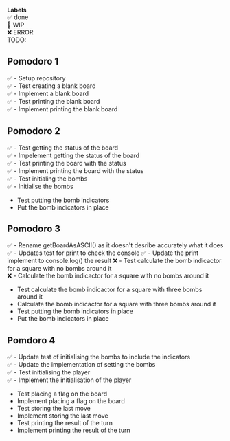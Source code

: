 **Labels**  
✅ done  
🚧 WIP  
❌ ERROR  
TODO:  

## Pomodoro 1  
✅ - Setup repository  
✅ - Test creating a blank board  
✅ - Implement a blank board  
✅ - Test printing the blank board  
✅ - Implement printing the blank board  

## Pomodoro 2  
✅ - Test getting the status of the board  
✅ - Impelement getting the status of the board   
✅ - Test printing the board with the status  
✅ - Implement printing the board with the status  
✅ - Test initialing the bombs  
✅ - Initialise the bombs  
- Test putting the bomb indicators  
- Put the bomb indicators in place  

## Pomodoro 3  
✅ - Rename getBoardAsASCII() as it doesn't desribe accurately what it does
✅ - Updates test for print to check the console
✅ - Update the print implement to console.log() the result
❌ - Test calculate the bomb indicactor for a square with no bombs around it    
❌ - Calculate the bomb indicactor for a square with no bombs around it  
- Test calculate the bomb indicactor for a square with three bombs around it    
- Calculate the bomb indicactor for a square with three bombs around it  
- Test putting the bomb indicators in place  
- Put the bomb indicators in place  

## Pomdoro 4  
✅ - Update test of initialising the bombs to include the indicators  
✅ - Update the implementation of setting the bombs  
✅ - Test initialising the player  
✅ - Implement the initialisation of the player  
- Test placing a flag on the board  
- Implement placing a flag on the board  
- Test storing the last move  
- Implement storing the last move  
- Test printing the result of the turn  
- Implement printing the result of the turn  
